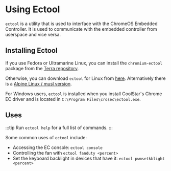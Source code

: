 # Using Ectool

`ectool` is a utility that is used to interface with the ChromeOS Embedded Controller. It is used to communicate with the embedded controller from userspace and vice versa.

## Installing Ectool

If you use Fedora or Ultramarine Linux, you can install the `chromium-ectool` package from the [Terra repository](https://terra.fyralabs.com).

Otherwise, you can download `ectool` for Linux from [here](https://files.tree123.org/utils/x86_64/gnu/ectool). Alternatively there is a [Alpine Linux / musl version](https://files.tree123.org/utils/x86_64/musl/ectool).

For Windows users, `ectool` is installed when you install CoolStar's Chrome EC driver and is located in `C:\Program Files\crosec\ectool.exe`.

## Uses

:::tip
Run `ectool help` for a full list of commands.
:::

Some common uses of `ectool` include:

- Accessing the EC console: `ectool console`
- Controlling the fan with `ectool fanduty <percent>`
- Set the keyboard backlight in devices that have it: `ectool pwmsetkblight <percent>`
